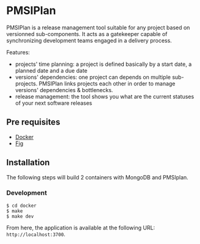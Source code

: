 # PMSIPlan

PMSIPlan is a release management tool suitable for any project based on versionned sub-components. It acts as a gatekeeper capable of synchronizing development teams engaged in a delivery process. 

Features:
* projects' time planning: a project is defined basically by a start date, a planned date and a due date
* versions' dependencies: one project can depends on multiple sub-projects. PMSIPlan links projects each other in order to manage versions' dependencies & bottlenecks.
* release management: the tool shows you what are the current statuses of your next software releases

## Pre requisites

* [Docker](https://docs.docker.com)
* [Fig](http://www.fig.sh/)

## Installation

The following steps will build 2 containers with MongoDB and PMSIplan.

### Development

```shell
$ cd docker
$ make
$ make dev
```

From here, the application is available at the following URL: `http://localhost:3700`.
